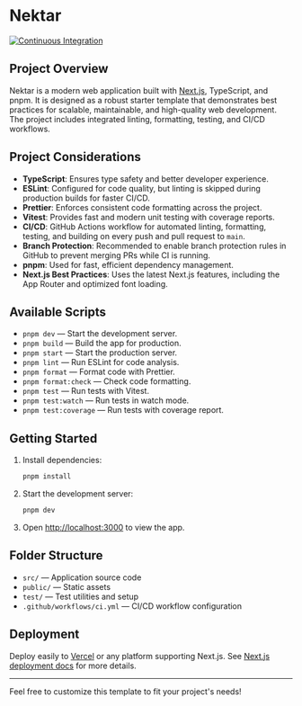 # Nektar

[![Continuous Integration](https://github.com/ltsfran/nektar/actions/workflows/ci.yml/badge.svg)](https://github.com/ltsfran/nektar/actions/workflows/ci.yml)

## Project Overview

Nektar is a modern web application built with [Next.js](https://nextjs.org), TypeScript, and pnpm. It is designed as a robust starter template that demonstrates best practices for scalable, maintainable, and high-quality web development. The project includes integrated linting, formatting, testing, and CI/CD workflows.

## Project Considerations

- **TypeScript**: Ensures type safety and better developer experience.
- **ESLint**: Configured for code quality, but linting is skipped during production builds for faster CI/CD.
- **Prettier**: Enforces consistent code formatting across the project.
- **Vitest**: Provides fast and modern unit testing with coverage reports.
- **CI/CD**: GitHub Actions workflow for automated linting, formatting, testing, and building on every push and pull request to `main`.
- **Branch Protection**: Recommended to enable branch protection rules in GitHub to prevent merging PRs while CI is running.
- **pnpm**: Used for fast, efficient dependency management.
- **Next.js Best Practices**: Uses the latest Next.js features, including the App Router and optimized font loading.

## Available Scripts

- `pnpm dev` — Start the development server.
- `pnpm build` — Build the app for production.
- `pnpm start` — Start the production server.
- `pnpm lint` — Run ESLint for code analysis.
- `pnpm format` — Format code with Prettier.
- `pnpm format:check` — Check code formatting.
- `pnpm test` — Run tests with Vitest.
- `pnpm test:watch` — Run tests in watch mode.
- `pnpm test:coverage` — Run tests with coverage report.

## Getting Started

1. Install dependencies:
   ```sh
   pnpm install
   ```
2. Start the development server:
   ```sh
   pnpm dev
   ```
3. Open [http://localhost:3000](http://localhost:3000) to view the app.

## Folder Structure

- `src/` — Application source code
- `public/` — Static assets
- `test/` — Test utilities and setup
- `.github/workflows/ci.yml` — CI/CD workflow configuration

## Deployment

Deploy easily to [Vercel](https://vercel.com/) or any platform supporting Next.js. See [Next.js deployment docs](https://nextjs.org/docs/app/building-your-application/deploying) for more details.

---

Feel free to customize this template to fit your project's needs!
